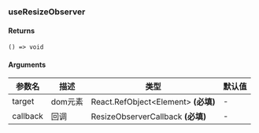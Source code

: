 ### useResizeObserver

#### Returns
`() => void`

#### Arguments
|参数名|描述|类型|默认值|
|---|---|---|---|
|target|dom元素|React.RefObject&lt;Element&gt;  **(必填)**|-|
|callback|回调|ResizeObserverCallback  **(必填)**|-|